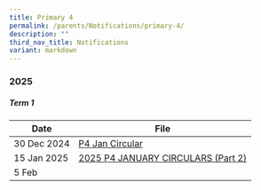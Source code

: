 ```yaml
---
title: Primary 4
permalink: /parents/Notifications/primary-4/
description: ""
third_nav_title: Notifications
variant: markdown
---
```

### **2025**

##### Term 1

| Date| File | 
| -------- | -------- |
|30 Dec 2024|[P4 Jan Circular](/files/Notification%202025/Pri%204/RGPS_N25_P4_001.pdf)|
|15 Jan 2025|[2025 P4 JANUARY CIRCULARS (Part 2)](/files/Notification%202025/Pri%204/RGPS_N25_P4_005.pdf)|
|5 Feb|
